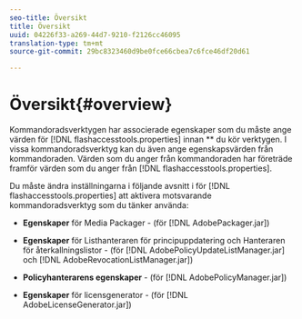 ```yaml
---
seo-title: Översikt
title: Översikt
uuid: 04226f33-a269-44d7-9210-f2126cc46095
translation-type: tm+mt
source-git-commit: 29bc8323460d9be0fce66cbea7c6fce46df20d61

---
```



# Översikt{#overview}

Kommandoradsverktygen har associerade egenskaper som du måste ange värden för [!DNL flashaccesstools.properties] innan ** du kör verktygen. I vissa kommandoradsverktyg kan du även ange egenskapsvärden från kommandoraden. Värden som du anger från kommandoraden har företräde framför värden som du anger från [!DNL flashaccesstools.properties].

Du måste ändra inställningarna i följande avsnitt i för [!DNL flashaccesstools.properties] att aktivera motsvarande kommandoradsverktyg som du tänker använda:

* **Egenskaper** för Media Packager - (för [!DNL AdobePackager.jar])

* **Egenskaper** för Listhanteraren för principuppdatering och Hanteraren för återkallningslistor - (för [!DNL AdobePolicyUpdateListManager.jar] och [!DNL AdobeRevocationListManager.jar])

* **Policyhanterarens egenskaper** - (för [!DNL AdobePolicyManager.jar])

* **Egenskaper** för licensgenerator - (för [!DNL AdobeLicenseGenerator.jar])

